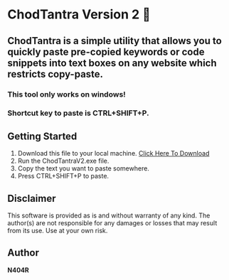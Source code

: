 # ChodTantra Version 2 💩
## ChodTantra is a simple utility that allows you to quickly paste pre-copied keywords or code snippets into text boxes on any website which restricts copy-paste.
### This tool only works on windows!
### Shortcut key to paste is CTRL+SHIFT+P.

## Getting Started
1. Download this file to your local machine. [Click Here To Download](https://github.com/n404r/ChodTantra/raw/latest/ChodTantraV2.exe)
4. Run the ChodTantraV2.exe file.
5. Copy the text you want to paste somewhere.
7. Press CTRL+SHIFT+P to paste.

## Disclaimer

This software is provided as is and without warranty of any kind. The author(s) are not responsible for any damages or losses that may result from its use. Use at your own risk.

## Author
**N404R**


